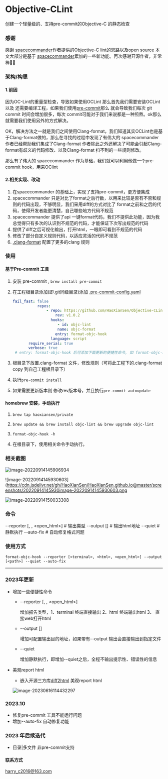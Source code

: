 

# Objective-CLint

创建一个轻量级的、支持pre-commit的Objective-C 的静态检查

### 感谢

感谢 [spacecommander](https://github.com/square/spacecommander)作者提供的Objective-C lint的思路以及open source
本文大部分是基于 [spacecommander](https://github.com/square/spacecommander)累加的一些新功能。再次感谢开源作者，非常棒👍🏻

### 架构/构思

#### 1.前因

因为OC-Lint的重量型检查，导致如果使用OCLint 那么首先我们需要安装OCLint 以及 还需要编译工程，如果我们使用[pre-commit](https://pre-commit.com/)那么
就会导致我们每次 git commit 时间会增加很多，每次 commit可能对于我们来说都是一种煎熬。ok那么就需要我们使用另外的方式解决。

OK，解决方法之一就是我们之间使用Clang-format，我们知道其实OCLint也是基于Clang-format做的，那么在寻找的过程中发现了有伟大的 spacecommander 作者已经帮助我们集成了Clang-format
作者除此之外还解决了可能会引起Clang-format有歧义的代码修改、以及Clang-format 扫不到的一些规则修改。

那么有了伟大的 spacecommander 作为基础，我们就可以利用他做一个pre-commit hook，用来OClint

#### 2.相关实现、改动

1. 在spacecommander 的基础上，实现了支持pre-commit，更方便集成
2. spacecommander 只是对比了format之后行数，以用来比较是否有不否和规则的代码出现，不够明显，我们采用diff的方式对比了
   format之前和之后的代码，使得开发者能更清楚，自己哪些地方代码不规范
3. spacecommander 提供了api 一键format代码，我们不提供此功能，因为我总觉得只有多次的认识到不规范的代码，才能保证下次写出规范的代码
4. 提供了diff之后可视化输出，打开html，一眼即可看到不规范的代码
5. 修改了部分自定义规则代码，以适应灵活的代码不规范
6. [.clang-format](https://github.com/HaoXianSen/Objective-CLint/blob/main/.clang-format) 配置了更多的clang 规则

### 使用

#### 基于Pre-commit 工具

  1. 安装 pre-commit , ``` brew install pre-commit ```

  2. 在工程根目录添加(即.git同级目录)添加 [.pre-commit-config.yaml](https://github.com/HaoXianSen/Objective-CLint/blob/main/.pre-commit-config.yaml)

     ```yaml
     fail_fast: false
                repos:
                    - repo: https://github.com/HaoXianSen/Objective-CLint.git
                        rev: v1.0.2
                      hooks:
                         - id: objc-lint
                         name: objc-format
                        entry: format-objc-hook
                      language: script
            require_serial: true
            verbose: true
      # entry: format-objc-hook 后可添加下面更新的便捷性命令, 如 format-objc-hook --reporter open_html --auto--fix
     ```

  3. 根目录下放置.clang-format 文件，修改规则（可将此工程下的.clang-format copy 到自己工程根目录下）

  4. 执行```pre-commit install```

  4. 如果需要更新版本则 修改rev版本号，并且执行```pre-commit autoupdate```

#### homebrew 安装，手动执行

  1. ```brew tap haoxiansen/private```

  2. ```brew update && brew install objc-lint && brew upgrade objc-lint```

  3. ``` shell
     format-objc-hook -h
     ```

4. 在根目录下，使用相关命令手动执行。

### 相关截图

![image-20220914145906934](https://cdn.jsdelivr.net/gh/HaoXianSen/HaoXianSen.github.io@master/screenshots/20220914145908image-20220914145906934.png)

  

![image-20220914145930603](https://cdn.jsdelivr.net/gh/HaoXianSen/HaoXianSen.github.io@master/screenshots/20220914145930image-20220914145930603.png

![image-20220914150033308](https://cdn.jsdelivr.net/gh/HaoXianSen/HaoXianSen.github.io@master/screenshots/20220914150033image-20220914150033308.png)

### 命令

--reporter [<terminal>, <html>, <open_html>] # 输出类型
--output [<path>] # 输出html地址
--quiet           # 静默执行
--auto-fix        # 自动修复格式问题

### 使用方式

```shell
format-objc-hook --reporter [<terminal>, <html>, <open_html>] --output [<path>] --quiet --auto-fix
```



----



### 2023年更新

* 增加一些便捷性命令

  * --reporter [<terminal>, <html>, <open_html>]

    增加报告类型，1、terminal 终端直接输出 2、html 终端输出html 3、 直接web打开html

  * --output [<path>]

    增加可配置输出目的地址，如果带有--output 输出会直接输出到指定文件

  * --quiet

    增加静默执行，即增加--quiet之后，全程不输出提示性、错误性的信息

* 美观report html

  * 嵌入开源三方库[diff2html](https://github.com/rtfpessoa/diff2html) 美观report html

  ![image-20230616114432297](https://cdn.jsdelivr.net/gh/HaoXianSen/HaoXianSen.github.io@master/screenshots/20230616114433image-20230616114432297.png)

### 2023.10

  * 修复pre-commit 工具不能运行问题
  * 增加--auto-fix 自动修复功能

### 2023 年后续迭代

  * 目录|多文件 非pre-commit支持


#### 联系方式

harry_c2016@163.com
